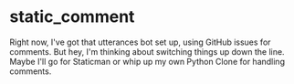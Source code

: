 # static_comment

Right now, I've got that utterances bot set up, using GitHub issues for comments. But hey, I'm thinking about switching things up down the line. Maybe I'll go for Staticman or whip up my own Python Clone for handling comments.
